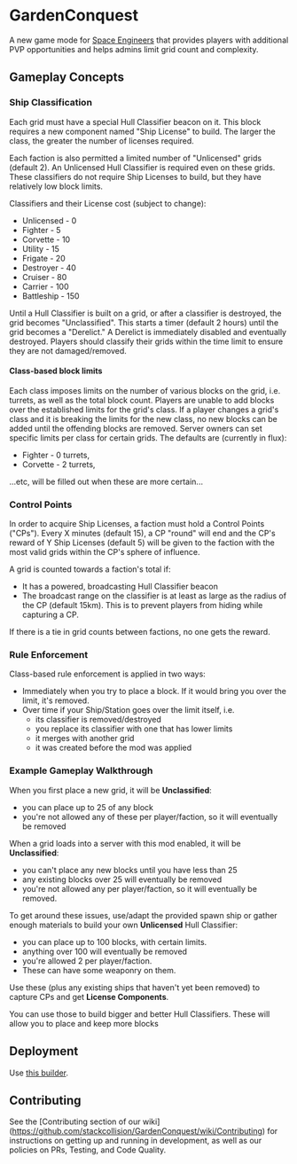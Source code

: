 # GardenConquest
A new game mode for [Space Engineers](http://www.spaceengineersgame.com/) that
provides players with additional PVP opportunities and helps admins limit grid
count and complexity.

## Gameplay Concepts

### Ship Classification
Each grid must have a special Hull Classifier beacon on it.  This block
requires a new component named "Ship License" to build. The larger the class,
the greater the number of licenses required.

Each faction is also permitted a limited number of "Unlicensed" grids
(default 2). An Unlicensed Hull Classifier is required even on these grids.
These classifiers do not require Ship Licenses to build, but they have
relatively low block limits.

Classifiers and their License cost (subject to change):

* Unlicensed - 0
* Fighter - 5
* Corvette - 10
* Utility - 15
* Frigate - 20
* Destroyer - 40
* Cruiser - 80
* Carrier - 100
* Battleship - 150

Until a Hull Classifier is built on a grid, or after a classifier is destroyed,
the grid becomes "Unclassified". This starts a timer (default 2 hours) until the
grid becomes a "Derelict." A Derelict is immediately disabled and eventually
destroyed. Players should classify their grids within the time limit to ensure
they are not damaged/removed.

#### Class-based block limits
Each class imposes limits on the number of various blocks on the grid,
i.e. turrets, as well as the total block count. Players are unable to add blocks
over the established limits for the grid's class. If a player changes a grid's
class and it is breaking the limits for the new class, no new blocks can be
added until the offending blocks are removed. Server owners can set specific
limits per class for certain grids. The defaults are (currently in flux):

* Fighter - 0 turrets,
* Corvette - 2 turrets,

...etc, will be filled out when these are more certain...

### Control Points
In order to acquire Ship Licenses, a faction must hold a Control Points ("CPs").
Every X minutes (default 15), a CP "round" will end and the CP's reward
of Y Ship Licenses (default 5) will be given to the faction with the most valid grids
within the CP's sphere of influence.

A grid is counted towards a faction's total if:
* It has a powered, broadcasting Hull Classifier beacon
* The broadcast range on the classifier is at least as large as the radius of
the CP (default 15km). This is to prevent players from hiding while capturing a
CP.

If there is a tie in grid counts between factions, no one gets the reward.

### Rule Enforcement

Class-based rule enforcement is applied in two ways:

* Immediately when you try to place a block. If it would bring you over the
  limit, it's removed.
* Over time if your Ship/Station goes over the limit itself, i.e.
	* its classifier is removed/destroyed
	* you replace its classifier with one that has lower limits
	* it merges with another grid
	* it was created before the mod was applied

### Example Gameplay Walkthrough

When you first place a new grid, it will be **Unclassified**:
* you can place up to 25 of any block
* you're not allowed any of these per player/faction, so it will eventually be removed

When a grid loads into a server with this mod enabled, it will be
**Unclassified**:
* you can't place any new blocks until you have less than 25
* any existing blocks over 25 will eventually be removed
* you're not allowed any per player/faction, so it will eventually be removed.

To get around these issues, use/adapt the provided spawn ship or gather enough
materials to build your own **Unlicensed** Hull Classifier:
* you can place up to 100 blocks, with certain limits.
* anything over 100 will eventually be removed
* you're allowed 2 per player/faction.
* These can have some weaponry on them.

Use these (plus any existing ships that haven't yet been removed) to capture
 CPs and get **License Components**.

You can use those to build bigger and better Hull Classifiers. These will
allow you to place and keep more blocks

## Deployment

Use [this builder](https://github.com/zrisher/se_mod_builder).

## Contributing

See the [Contributing section of our wiki]
(https://github.com/stackcollision/GardenConquest/wiki/Contributing) for
instructions on getting up and running in development, as well as our policies
on PRs, Testing, and Code Quality.
